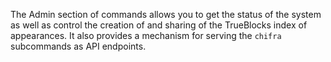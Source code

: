 The Admin section of commands allows you to get the status of the system as well as control the creation of and sharing of the TrueBlocks index of appearances. It also provides a mechanism for serving the `chifra` subcommands as API endpoints.
